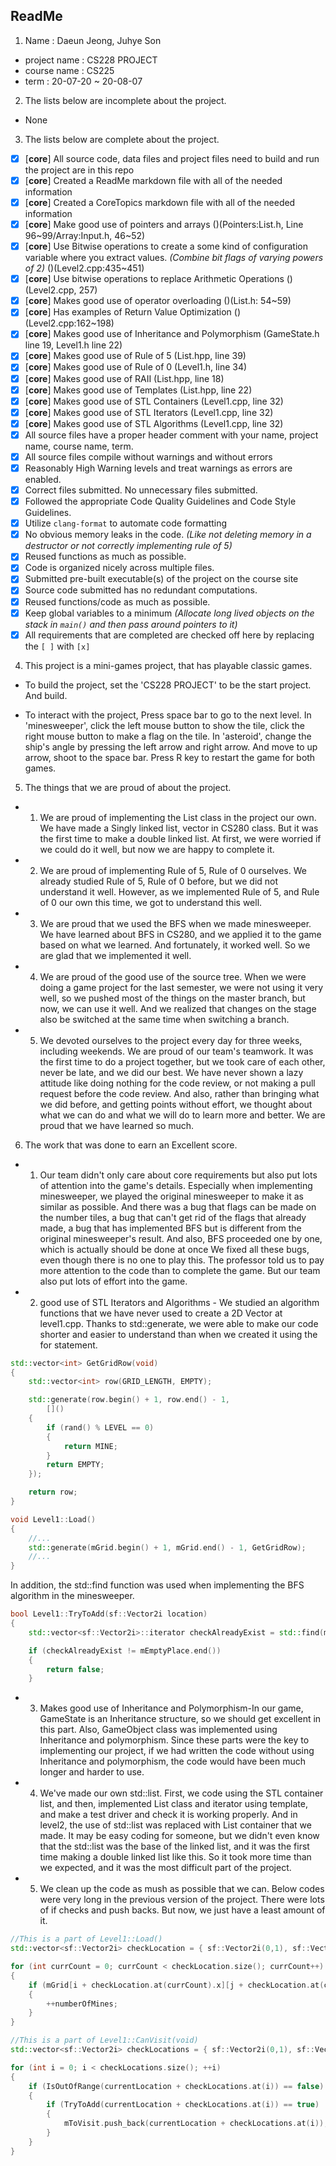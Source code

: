 ## ReadMe

1. Name : Daeun Jeong, Juhye Son
* project name : CS228 PROJECT
* course name : CS225
* term : 20-07-20 ~ 20-08-07

2. The lists below are incomplete about the project.
- None

3. The lists below are complete about the project.
- [X] [**core**] All source code, data files and project files need to build and run the project are in this repo
- [X] [**core**] Created a ReadMe markdown file with all of the needed information
- [X] [**core**] Created a CoreTopics markdown file with all of the needed information
- [X] [**core**] Make good use of pointers and arrays ()(Pointers:List.h, Line 96~99/Array:Input.h, 46~52)
- [X] [**core**] Use Bitwise operations to create a some kind of configuration variable where you extract values. _(Combine bit flags of varying powers of 2)_ ()(Level2.cpp:435~451)
- [X] [**core**] Use bitwise operations to replace Arithmetic Operations ()(Level2.cpp, 257)
- [X] [**core**] Makes good use of operator overloading ()(List.h: 54~59)
- [X] [**core**] Has examples of Return Value Optimization ()(Level2.cpp:162~198)
- [X] [**core**] Makes good use of Inheritance and Polymorphism (GameState.h line 19, Level1.h line 22)
- [X] [**core**] Makes good use of Rule of 5 (List.hpp, line 39)
- [X] [**core**] Makes good use of Rule of 0 (Level1.h, line 34)
- [X] [**core**] Makes good use of RAII (List.hpp, line 18)
- [X] [**core**] Makes good use of Templates (List.hpp, line 22)
- [X] [**core**] Makes good use of STL Containers (Level1.cpp, line 32)
- [X] [**core**] Makes good use of STL Iterators (Level1.cpp, line 32)
- [X] [**core**] Makes good use of STL Algorithms (Level1.cpp, line 32)
- [X] All source files have a proper header comment with your name, project name, course name, term.
- [X] All source files compile without warnings and without errors
- [X] Reasonably High Warning levels and treat warnings as errors are enabled.
- [X] Correct files submitted. No unnecessary files submitted.
- [X] Followed the appropriate Code Quality Guidelines and Code Style Guidelines.
- [X] Utilize `clang-format` to automate code formatting
- [X] No obvious memory leaks in the code. _(Like not deleting memory in a destructor or not correctly implementing rule of 5)_
- [X] Reused functions as much as possible.
- [X] Code is organized nicely across multiple files.
- [X] Submitted pre-built executable(s) of the project on the course site
- [X] Source code submitted has no redundant computations.
- [X] Reused functions/code as much as possible.
- [X] Keep global variables to a minimum _(Allocate long lived objects on the stack in `main()` and then pass around pointers to it)_
- [X] All requirements that are completed are checked off here by replacing the `[ ]` with `[x]`

4. This project is a mini-games project, that has playable classic games.

* To build the project, set the 'CS228 PROJECT' to be the start project. And build.

* To interact with the project, Press space bar to go to the next level.
In 'minesweeper', click the left mouse button to show the tile, click the right mouse button to make a flag on the tile.
In 'asteroid', change the ship's angle by pressing the left arrow and right arrow. And move to up arrow, shoot to the space bar.
Press R key to restart the game for both games.

5. The things that we are proud of about the project.

* 1. We are proud of implementing the List class in the project our own. We have made a Singly linked list, vector in CS280 class. 
But it was the first time to make a double linked list. At first, we were worried if we could do it well, but now we are happy to complete it.

* 2. We are proud of implementing Rule of 5, Rule of 0 ourselves. We already studied Rule of 5, Rule of 0 before, but we did not understand it well. 
However, as we implemented Rule of 5, and Rule of 0 our own this time, we got to understand this well.

* 3. We are proud that we used the BFS when we made minesweeper. We have learned about BFS in CS280, and we applied it to the game based on what we learned. 
And fortunately, it worked well. So we are glad that we implemented it well.

* 4. We are proud of the good use of the source tree. When we were doing a game project for the last semester, 
we were not using it very well, so we pushed most of the things on the master branch, but now, we can use it well. 
And we realized that changes on the stage also be switched at the same time when switching a branch.

* 5. We devoted ourselves to the project every day for three weeks, including weekends. We are proud of our team's teamwork. 
It was the first time to do a project together, but we took care of each other, never be late, and we did our best. 
We have never shown a lazy attitude like doing nothing for the code review, or not making a pull request before the code review.
And also, rather than bringing what we did before, and getting points without effort, 
we thought about what we can do and what we will do to learn more and better.
We are proud that we have learned so much.

6. The work that was done to earn an Excellent score.

* 1. Our team didn't only care about core requirements but also put lots of attention into the game's details.
Especially when implementing minesweeper, we played the original minesweeper to make it as similar as possible.
And there was a bug that flags can be made on the number tiles, 
a bug that can't get rid of the flags that already made, 
a bug that has implemented BFS but is different from the original minesweeper's result.
And also, BFS proceeded one by one, which is actually should be done at once 
We fixed all these bugs, even though there is no one to play this.
The professor told us to pay more attention to the code than to complete the game.
But our team also put lots of effort into the game.

* 2. good use of STL Iterators and Algorithms -
We studied an algorithm functions that we have never used to create a 2D Vector at level1.cpp. Thanks to std::generate, 
we were able to make our code shorter and easier to understand than when we created it using the for statement.

```c++
std::vector<int> GetGridRow(void)
{
    std::vector<int> row(GRID_LENGTH, EMPTY);

    std::generate(row.begin() + 1, row.end() - 1,
        []()
    {
        if (rand() % LEVEL == 0)
        {
            return MINE;
        }
        return EMPTY;
    });

    return row;
}

void Level1::Load()
{
    //...
    std::generate(mGrid.begin() + 1, mGrid.end() - 1, GetGridRow);
    //...
}
```

In addition, the std::find function was used when implementing the BFS algorithm in the minesweeper.

```c++
bool Level1::TryToAdd(sf::Vector2i location)
{
    std::vector<sf::Vector2i>::iterator checkAlreadyExist = std::find(mEmptyPlace.begin(), mEmptyPlace.end(), location);

    if (checkAlreadyExist != mEmptyPlace.end())
    {
        return false;
    }
```

* 3. Makes good use of Inheritance and Polymorphism-In our game, GameState is an Inheritance structure, so we should get excellent in this part. Also, GameObject class was implemented using Inheritance and polymorphism.
Since these parts were the key to implementing our project, if we had written the code without using Inheritance and polymorphism, the code would have been much longer and harder to use.

* 4. We've made our own std::list.
First, we code using the STL container list, and then, implemented List class and iterator using template, and make a test driver and check it is working properly.
And in level2, the use of std::list was replaced with List container that we made.
It may be easy coding for someone, but we didn't even know that the std::list was the base of the linked list, and it was the first time making a double linked list like this.
So it took more time than we expected, and it was the most difficult part of the project.

* 5. We clean up the code as mush as possible that we can.
Below codes were very long in the previous version of the project.
There were lots of if checks and push backs. But now, we just have a least amount of it.

```c++
//This is a part of Level1::Load()
std::vector<sf::Vector2i> checkLocation = { sf::Vector2i(0,1), sf::Vector2i(1,0), sf::Vector2i(0,-1), sf::Vector2i(-1,0), sf::Vector2i(-1,1), sf::Vector2i(-1,-1), sf::Vector2i(1,-1), sf::Vector2i(1,1) };

for (int currCount = 0; currCount < checkLocation.size(); currCount++)
{
    if (mGrid[i + checkLocation.at(currCount).x][j + checkLocation.at(currCount).y] == MINE)
    {
        ++numberOfMines;
    }
}
```

```c++
//This is a part of Level1::CanVisit(void)
std::vector<sf::Vector2i> checkLocations = { sf::Vector2i(0,1), sf::Vector2i(1,0),sf::Vector2i(0,-1),sf::Vector2i(-1,0),sf::Vector2i(-1,1), sf::Vector2i(-1,-1),sf::Vector2i(1,-1),sf::Vector2i(1,1) };

for (int i = 0; i < checkLocations.size(); ++i)
{
    if (IsOutOfRange(currentLocation + checkLocations.at(i)) == false)
    {
        if (TryToAdd(currentLocation + checkLocations.at(i)) == true)
        {
            mToVisit.push_back(currentLocation + checkLocations.at(i));
        }
    }
}
```